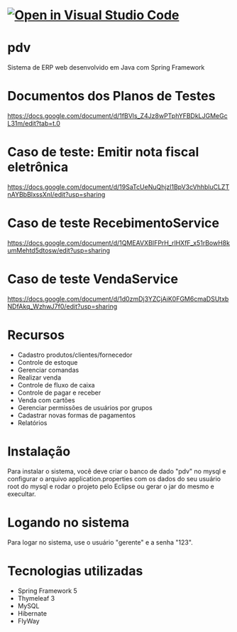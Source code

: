 [![Open in Visual Studio Code](https://classroom.github.com/assets/open-in-vscode-2e0aaae1b6195c2367325f4f02e2d04e9abb55f0b24a779b69b11b9e10269abc.svg)](https://classroom.github.com/online_ide?assignment_repo_id=19413166&assignment_repo_type=AssignmentRepo)
=======
# pdv
Sistema de ERP web desenvolvido em Java com Spring Framework 

# Documentos dos Planos de Testes
https://docs.google.com/document/d/1fBVls_Z4Jz8wPTphYFBDkLJGMeGcL31m/edit?tab=t.0

# Caso de teste: Emitir nota fiscal eletrônica
https://docs.google.com/document/d/19SaTcUeNuQhjzl1BpV3cVhhbluCLZTnAYBbBlxssXnI/edit?usp=sharing

# Caso de teste RecebimentoService
https://docs.google.com/document/d/1QMEAVXBIFPrH_rlHXfF_x51rBowH8kumMehtd5dtosw/edit?usp=sharing

# Caso de teste VendaService
https://docs.google.com/document/d/1d0zmDj3YZCjAiK0FGM6cmaDSUtxbNDfAkq_WzhwJ7f0/edit?usp=sharing

# Recursos
- Cadastro produtos/clientes/fornecedor
- Controle de estoque
- Gerenciar comandas
- Realizar venda
- Controle de fluxo de caixa
- Controle de pagar e receber
- Venda com cartões
- Gerenciar permissões de usuários por grupos
- Cadastrar novas formas de pagamentos
- Relatórios

# Instalação
Para instalar o sistema, você deve criar o banco de dado "pdv" no mysql e configurar o arquivo application.properties
com os dados do seu usuário root do mysql e rodar o projeto pelo Eclipse ou gerar o jar do mesmo e execultar.

# Logando no sistema
Para logar no sistema, use o usuário "gerente" e a senha "123".

# Tecnologias utilizadas
- Spring Framework 5
- Thymeleaf 3
- MySQL
- Hibernate
- FlyWay
